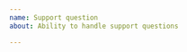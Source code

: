 ```yaml
---
name: Support question
about: Ability to handle support questions

---
```


<!--- Ensure you are in the proper repository for the question.-->
<!--- Please add the "question" label found to the right -->
<!--- Provide a general summary of the question in the Title above -->

